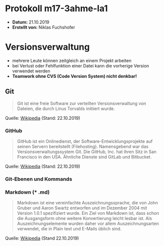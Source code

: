 # Protokoll m17-3ahme-la1
* **Datum:** 21.10.2019
* **Erstellt von:** Niklas Fuchshofer

# Versionsverwaltung
* mehrere Leute können zeitgleich an einem Projekt arbeiten
* bei Verlust oder Fehlfunktion einer Datei kann die vorherige Version verwendet werden
* **Teamwork ohne CVS (Code Version System) nicht denkbar!**

## Git
> Git ist eine freie Software zur verteilten Versionsverwaltung von Dateien, die durch Linus Torvalds initiiert wurde.

Quelle: [Wikipedia][Wikipedia-Git] (Stand: 22.10.2019)

### GitHub
> GitHub ist ein Onlinedienst, der Software-Entwicklungsprojekte auf seinen Servern bereitstellt (Filehosting). Namensgebend war das Versionsverwaltungssystem Git. Die GitHub, Inc. hat ihren Sitz in San Francisco in den USA. Ähnliche Dienste sind GitLab und Bitbucket.

Quelle: [Wikipedia][Wikipedia-GitHub] (Stand: 22.10.2019)

### Git-Ebenen und Kommands


### Markdown (* .md)
> Markdown ist eine vereinfachte Auszeichnungssprache, die von John Gruber und Aaron Swartz entworfen und im Dezember 2004 mit Version 1.0.1 spezifiziert wurde. Ein Ziel von Markdown ist, dass schon die Ausgangsform ohne weitere Konvertierung leicht lesbar ist. Als Auszeichnungselemente wurden daher vor allem Auszeichnungsarten verwendet, die in Plain text und E-Mails üblich sind.

Quelle: [Wikipedia][Wikipedia-Markdown] (Stand 22.10.2019)




[Wikipedia-Git]: https://de.wikipedia.org/wiki/Git
[Wikipedia-Markdown]: https://de.wikipedia.org/wiki/Markdown
[Wikipedia-GitHub]: https://de.wikipedia.org/wiki/GitHub
